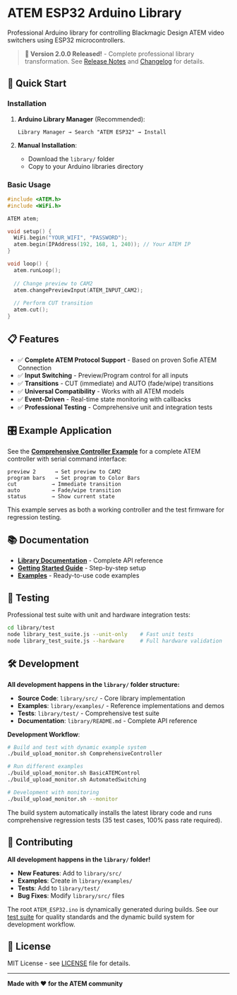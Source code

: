 # ATEM ESP32 Arduino Library

Professional Arduino library for controlling Blackmagic Design ATEM video switchers using ESP32 microcontrollers.

> **📢 Version 2.0.0 Released!** - Complete professional library transformation. See [Release Notes](RELEASE_NOTES.md) and [Changelog](CHANGELOG.md) for details.

## 🚀 Quick Start

### Installation

1. **Arduino Library Manager** (Recommended):
   ```
   Library Manager → Search "ATEM ESP32" → Install
   ```

2. **Manual Installation**:
   - Download the `library/` folder
   - Copy to your Arduino libraries directory

### Basic Usage

```cpp
#include <ATEM.h>
#include <WiFi.h>

ATEM atem;

void setup() {
  WiFi.begin("YOUR_WIFI", "PASSWORD");
  atem.begin(IPAddress(192, 168, 1, 240)); // Your ATEM IP
}

void loop() {
  atem.runLoop();
  
  // Change preview to CAM2
  atem.changePreviewInput(ATEM_INPUT_CAM2);
  
  // Perform CUT transition
  atem.cut();
}
```

## 📋 Features

- ✅ **Complete ATEM Protocol Support** - Based on proven Sofie ATEM Connection
- ✅ **Input Switching** - Preview/Program control for all inputs
- ✅ **Transitions** - CUT (immediate) and AUTO (fade/wipe) transitions
- ✅ **Universal Compatibility** - Works with all ATEM models
- ✅ **Event-Driven** - Real-time state monitoring with callbacks
- ✅ **Professional Testing** - Comprehensive unit and integration tests

## 🎛️ Example Application

See the **[Comprehensive Controller Example](library/examples/ComprehensiveController/)** for a complete ATEM controller with serial command interface:

```
preview 2      → Set preview to CAM2
program bars   → Set program to Color Bars
cut           → Immediate transition
auto          → Fade/wipe transition
status        → Show current state
```

This example serves as both a working controller and the test firmware for regression testing.

## 📚 Documentation

- **[Library Documentation](library/README.md)** - Complete API reference
- **[Getting Started Guide](library/GETTING_STARTED.md)** - Step-by-step setup
- **[Examples](library/examples/)** - Ready-to-use code examples

## 🧪 Testing

Professional test suite with unit and hardware integration tests:

```bash
cd library/test
node library_test_suite.js --unit-only    # Fast unit tests
node library_test_suite.js --hardware     # Full hardware validation
```

## 🛠️ Development

**All development happens in the `library/` folder structure:**

- **Source Code**: `library/src/` - Core library implementation
- **Examples**: `library/examples/` - Reference implementations and demos
- **Tests**: `library/test/` - Comprehensive test suite
- **Documentation**: `library/README.md` - Complete API reference

**Development Workflow**:
```bash
# Build and test with dynamic example system
./build_upload_monitor.sh ComprehensiveController

# Run different examples
./build_upload_monitor.sh BasicATEMControl
./build_upload_monitor.sh AutomatedSwitching

# Development with monitoring
./build_upload_monitor.sh --monitor
```

The build system automatically installs the latest library code and runs comprehensive regression tests (35 test cases, 100% pass rate required).

## 🤝 Contributing

**All development happens in the `library/` folder!** 

- **New Features**: Add to `library/src/`
- **Examples**: Create in `library/examples/`
- **Tests**: Add to `library/test/`
- **Bug Fixes**: Modify `library/src/` files

The root `ATEM_ESP32.ino` is dynamically generated during builds. See our [test suite](library/test/) for quality standards and the dynamic build system for development workflow.

## 📄 License

MIT License - see [LICENSE](LICENSE) file for details.

---

**Made with ❤️ for the ATEM community**
